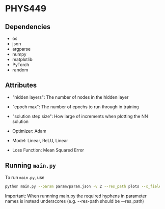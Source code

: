 # PHYS449

## Dependencies

- os
- json
- argparse
- numpy
- matplotlib
- PyTorch
- random

## Attributes

- "hidden layers": The number of nodes in the hidden layer
- "epoch max": The number of epochs to run through in training
- "solution step size": How large of increments when plotting the NN solution

- Optimizer: Adam
- Model: Linear, ReLU, Linear
- Loss Function: Mean Squared Error

## Running `main.py`

To run `main.py`, use

```sh
python main.py --param param/param.json -v 2 --res_path plots --x_field "-y/np.sqrt(x**2 + y**2)" --y_field "x/np.sqrt(x**2 + y**2)" --lb -1.0 --ub 1.0 --n_tests 3
```

Important: When runnning main.py the required hyphens in parameter names is instead underscores (e.g. --res-path should be --res_path)
